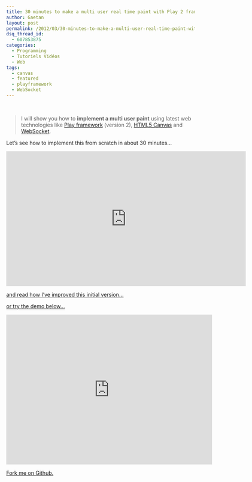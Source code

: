 ```yaml
---
title: 30 minutes to make a multi user real time paint with Play 2 framework, Canvas and WebSocket.
author: Gaetan
layout: post
permalink: /2012/03/30-minutes-to-make-a-multi-user-real-time-paint-with-play-2-framework-canvas-and-websocket/
dsq_thread_id:
  - 607853875
categories:
  - Programming
  - Tutoriels Vidéos
  - Web
tags:
  - canvas
  - featured
  - playframework
  - WebSocket
---
```


 [1]: http://greweb.fr:9090/
 [2]: http://playframework.com
 [3]: http://www.whatwg.org/specs/web-apps/current-work/multipage/the-canvas-element.html
 [4]: http://dev.w3.org/html5/websockets/
 [5]: /2012/03/play-painter-how-ive-improved-the-30-minutes-prototyped-version/
 [6]: https://github.com/gre/playpainter

[  
<img src="http://blog.greweb.fr/wp-content/uploads/2012/03/playpainter_teaser2.png" alt="" class="thumbnail-left" />
][1]

> I will show you how to **implement a multi user paint** using latest web technologies like [Play framework][2] (version 2), [HTML5 Canvas][3] and [WebSocket][4].


Let’s see how to implement this from scratch in about 30 minutes…

<iframe width="640" height="360" src="http://www.youtube.com/embed/NHEbm-WEbRw?feature=player_embedded" frameborder="0" allowfullscreen></iframe>

<!-- more -->

[and read how I’ve improved this initial version…][5]

[or try the demo below…][1]

<iframe frameborder="0" src="http://greweb.fr:9090/" width="550" height="400" style="overflow: hidden"></iframe>

[Fork me on Github.][6]
